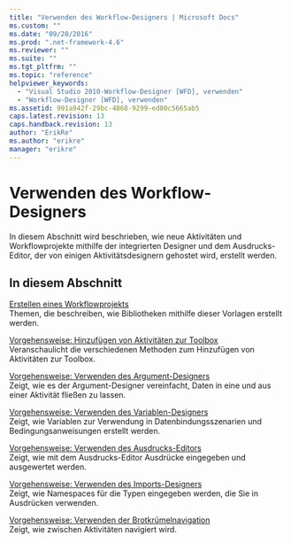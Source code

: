 ```yaml
---
title: "Verwenden des Workflow-Designers | Microsoft Docs"
ms.custom: ""
ms.date: "09/20/2016"
ms.prod: ".net-framework-4.6"
ms.reviewer: ""
ms.suite: ""
ms.tgt_pltfrm: ""
ms.topic: "reference"
helpviewer_keywords: 
  - "Visual Studio 2010-Workflow-Designer [WFD], verwenden"
  - "Workflow-Designer [WFD], verwenden"
ms.assetid: 991a942f-29bc-4868-9299-ed80c5665ab5
caps.latest.revision: 13
caps.handback.revision: 13
author: "ErikRe"
ms.author: "erikre"
manager: "erikre"
---
```

# Verwenden des Workflow-Designers
In diesem Abschnitt wird beschrieben, wie neue Aktivitäten und Workflowprojekte mithilfe der integrierten Designer und dem Ausdrucks\-Editor, der von einigen Aktivitätsdesignern gehostet wird, erstellt werden.  
  
## In diesem Abschnitt  
 [Erstellen eines Workflowprojekts](../workflow-designer/creating-a-workflow-project.md)  
 Themen, die beschreiben, wie Bibliotheken mithilfe dieser Vorlagen erstellt werden.  
  
 [Vorgehensweise: Hinzufügen von Aktivitäten zur Toolbox](../workflow-designer/how-to-add-activities-to-the-toolbox.md)  
 Veranschaulicht die verschiedenen Methoden zum Hinzufügen von Aktivitäten zur Toolbox.  
  
 [Vorgehensweise: Verwenden des Argument\-Designers](../workflow-designer/how-to-use-the-argument-designer.md)  
 Zeigt, wie es der Argument\-Designer vereinfacht, Daten in eine und aus einer Aktivität fließen zu lassen.  
  
 [Vorgehensweise: Verwenden des Variablen\-Designers](../workflow-designer/how-to-use-the-variable-designer.md)  
 Zeigt, wie Variablen zur Verwendung in Datenbindungsszenarien und Bedingungsanweisungen erstellt werden.  
  
 [Vorgehensweise: Verwenden des Ausdrucks\-Editors](../workflow-designer/how-to-use-the-expression-editor.md)  
 Zeigt, wie mit dem Ausdrucks\-Editor Ausdrücke eingegeben und ausgewertet werden.  
  
 [Vorgehensweise: Verwenden des Imports\-Designers](../workflow-designer/how-to-use-the-imports-designer.md)  
 Zeigt, wie Namespaces für die Typen eingegeben werden, die Sie in Ausdrücken verwenden.  
  
 [Vorgehensweise: Verwenden der Brotkrümelnavigation](../workflow-designer/how-to-use-breadcrumb-navigation.md)  
 Zeigt, wie zwischen Aktivitäten navigiert wird.